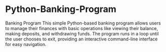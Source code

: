 # Python-Banking-Program
Banking Program This simple Python-based banking program allows users to manage their finances with basic operations like viewing their balance, making deposits, and withdrawing funds. The program runs in a loop until the user chooses to exit, providing an interactive command-line interface for easy navigation.

